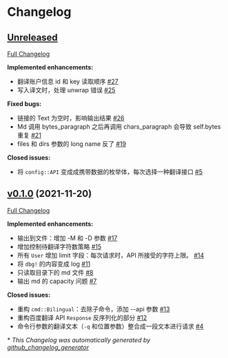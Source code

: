 # Changelog

## [Unreleased](https://github.com/zjp-CN/bilingual/tree/HEAD)

[Full Changelog](https://github.com/zjp-CN/bilingual/compare/v0.1.0...HEAD)

**Implemented enhancements:**

- 翻译账户信息 id 和 key 读取顺序 [\#27](https://github.com/zjp-CN/bilingual/issues/27)
- 写入译文时，处理 unwrap 错误 [\#25](https://github.com/zjp-CN/bilingual/issues/25)

**Fixed bugs:**

- 链接的 Text 为空时，影响输出结果 [\#26](https://github.com/zjp-CN/bilingual/issues/26)
- Md 调用 bytes\_paragraph 之后再调用 chars\_paragraph 会导致 self.bytes 重复 [\#21](https://github.com/zjp-CN/bilingual/issues/21)
- files 和 dirs 参数的 long name 反了 [\#19](https://github.com/zjp-CN/bilingual/issues/19)

**Closed issues:**

- 将 `config::API` 变成成携带数据的枚举体，每次选择一种翻译接口 [\#5](https://github.com/zjp-CN/bilingual/issues/5)

## [v0.1.0](https://github.com/zjp-CN/bilingual/tree/v0.1.0) (2021-11-20)

[Full Changelog](https://github.com/zjp-CN/bilingual/compare/430f68d496eba9f3740d153aeeb55e78f32b429d...v0.1.0)

**Implemented enhancements:**

- 输出到文件：增加 -M 和 -D 参数 [\#17](https://github.com/zjp-CN/bilingual/issues/17)
- 增加控制待翻译字符数策略 [\#15](https://github.com/zjp-CN/bilingual/issues/15)
- 所有 `User` 增加 limit 字段：每次请求时，API 所接受的字符上限。 [\#14](https://github.com/zjp-CN/bilingual/issues/14)
- 将 `dbg!` 的内容变成 log [\#11](https://github.com/zjp-CN/bilingual/issues/11)
- 只读取目录下的 md 文件 [\#8](https://github.com/zjp-CN/bilingual/issues/8)
- 输出 md 的 capacity 问题 [\#7](https://github.com/zjp-CN/bilingual/issues/7)

**Closed issues:**

- 重构 `cmd::Bilingual`：去除子命令，添加 --api 参数 [\#13](https://github.com/zjp-CN/bilingual/issues/13)
- 重构百度翻译 API `Response` 反序列化的部分 [\#12](https://github.com/zjp-CN/bilingual/issues/12)
- 命令行参数的翻译文本（`-q` 和位置参数）整合成一段文本进行请求 [\#4](https://github.com/zjp-CN/bilingual/issues/4)



\* *This Changelog was automatically generated by [github_changelog_generator](https://github.com/github-changelog-generator/github-changelog-generator)*
